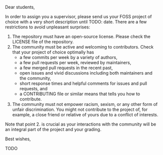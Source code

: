 Dear students,

In order to assign you a supervisor, please send us your FOSS project of choice with a very short description until TODO: date.
There are a few restrictions to avoid unpleasant surprises:

1. The repository must have an open-source license. Please check the LICENSE file of the repository.
2. The community must be active and welcoming to contributors. Check that your project of choice optimally has
    - a few commits per week by a variety of authors,
    - a few pull requests per week, reviewed by maintainers,
    - a few merged pull requests in the recent past,
    - open issues and vivid discussions including both maintainers and the community,
    - short response times and helpful comments for issues and pull requests, and
    - a CONTRIBUTING file or similar means that tells you how to contribute.
3. The community must not empower racism, sexism, or any other form of unfair discrimination.
   You might not contribute to the project of, for example, a close friend or relative of yours due to a conflict of interests.

Note that point 2. is crucial as your interactions with the community will be an integral part of the project and your grading.

Best wishes,

TODO
